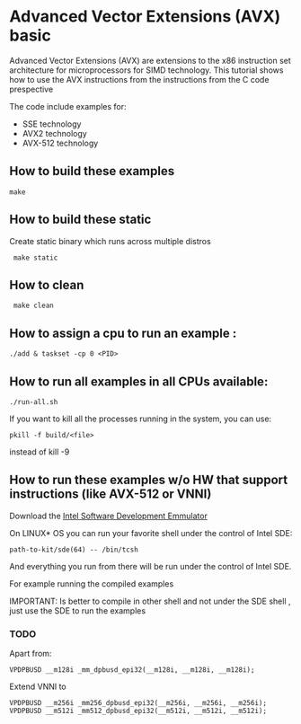 # Advanced Vector Extensions (AVX) basic


Advanced Vector Extensions (AVX) are extensions to the x86 instruction set architecture for microprocessors for SIMD technology. This tutorial shows how to use the AVX instructions from the instructions from the C code prespective

The code include examples for: 
  * SSE technology
  * AVX2 technology
  * AVX-512 technology

## How to build these examples

``` make ```

## How to build these static

Create static binary which runs across multiple distros

``` make static```

## How to clean

``` make clean```

## How to assign a cpu to run an example : 

``` ./add & taskset -cp 0 <PID> ```

## How to run all examples in all CPUs available:

``` ./run-all.sh ```

If you want to kill all the processes running in the system, you can use: 

``` pkill -f build/<file> ```

instead of kill -9 <PID>
 
 ## How to run these examples w/o HW that support instructions (like AVX-512 or VNNI)
 
 Download the [Intel Software Development Emmulator](https://software.intel.com/en-us/articles/intel-software-development-emulator)
 
On LINUX* OS you can run your favorite shell under the control of Intel SDE:

``` path-to-kit/sde(64) -- /bin/tcsh ```

And everything you run from there will be run under the control of Intel SDE.

For example running the compiled examples 

IMPORTANT: Is better to compile in other shell and not under the SDE shell , just use the SDE to run the examples

### TODO

Apart from: 
``` 
VPDPBUSD __m128i _mm_dpbusd_epi32(__m128i, __m128i, __m128i);
``` 

Extend VNNI to 

``` 
VPDPBUSD __m256i _mm256_dpbusd_epi32(__m256i, __m256i, __m256i);
VPDPBUSD __m512i _mm512_dpbusd_epi32(__m512i, __m512i, __m512i);
``` 
